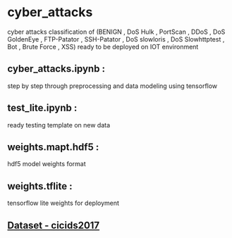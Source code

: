 # cyber_attacks
cyber attacks classification of (BENIGN , DoS Hulk , PortScan , DDoS , DoS GoldenEye , FTP-Patator , SSH-Patator , DoS slowloris , DoS Slowhttptest , Bot , Brute Force , XSS) ready to be deployed on IOT environment

## cyber_attacks.ipynb :
step by step through preprocessing and data modeling using tensorflow 

## test_lite.ipynb :
ready testing template on new data

## weights.mapt.hdf5 : 
hdf5 model weights  format

## weights.tflite :
tensorflow lite weights for deployment 

## [Dataset - cicids2017](https://www.kaggle.com/asthana12/cicids2017)
